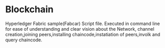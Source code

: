 # Blockchain
Hyperledger Fabric sample(Fabcar)
Script file. 
Executed in command line for ease of understanding and clear vision about the Network, channel creation,joining peers,installing chaincode,instatiation of peers,involk and query chaincode.
